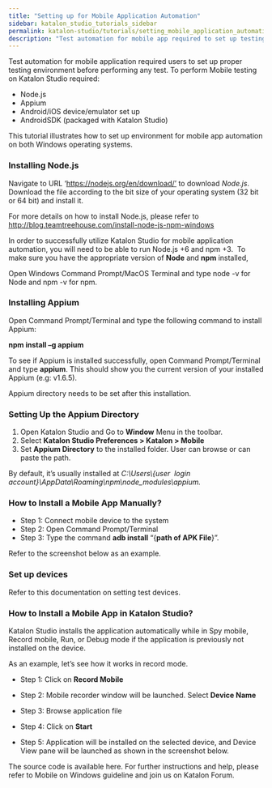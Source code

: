 ```yaml
---
title: "Setting up for Mobile Application Automation"
sidebar: katalon_studio_tutorials_sidebar
permalink: katalon-studio/tutorials/setting_mobile_application_automation.html
description: "Test automation for mobile app required to set up testing environment before performing any test. Learn how to perform mobile testing in Katalon Studio."
---
```

Test automation for mobile application required users to set up proper testing environment before performing any test. To perform Mobile testing on Katalon Studio required:

*   Node.js
*   Appium
*   Android/iOS device/emulator set up
*   AndroidSDK (packaged with Katalon Studio)

This tutorial illustrates how to set up environment for mobile app automation on both Windows operating systems.

### Installing Node.js

Navigate to URL ‘https://nodejs.org/en/download/’ to download _Node.js_. Download the file according to the bit size of your operating system (32 bit or 64 bit) and install it.

For more details on how to install Node.js, please refer to http://blog.teamtreehouse.com/install-node-js-npm-windows

In order to successfully utilize Katalon Studio for mobile application automation, you will need to be able to run Node.js +6 and npm +3.  To make sure you have the appropriate version of **Node** and **npm** installed,

Open Windows Command Prompt/MacOS Terminal and type node -v for Node and npm -v for npm.

### Installing Appium

Open Command Prompt/Terminal and type the following command to install Appium:

**npm install –g appium**

To see if Appium is installed successfully, open Command Prompt/Terminal and type **appium**. This should show you the current version of your installed Appium (e.g: v1.6.5).

Appium directory needs to be set after this installation.

### Setting Up the Appium Directory

1.  Open Katalon Studio and Go to **Window** Menu in the toolbar.
2.  Select **Katalon Studio Preferences > Katalon > Mobile**
3.  Set **Appium Directory** to the installed folder. User can browse or can paste the path.

By default, it’s usually installed at _C:\\Users\\{user  login account}\\AppData\\Roaming\\npm\\node_modules\\appium._

### How to Install a Mobile App Manually?

*   Step 1: Connect mobile device to the system
*   Step 2: Open Command Prompt/Terminal
*   Step 3: Type the command **adb install** “{**path of APK File**}”.

Refer to the screenshot below as an example.

### Set up devices

Refer to this documentation on setting test devices.

### How to Install a Mobile App in Katalon Studio?

Katalon Studio installs the application automatically while in Spy mobile, Record mobile, Run, or Debug mode if the application is previously not installed on the device.

As an example, let’s see how it works in record mode.

*   Step 1: Click on **Record Mobile**

*   Step 2: Mobile recorder window will be launched. Select **Device Name**

*   Step 3: Browse application file

*   Step 4: Click on **Start**

*   Step 5: Application will be installed on the selected device, and Device View pane will be launched as shown in the screenshot below.

The source code is available here. For further instructions and help, please refer to Mobile on Windows guideline and join us on Katalon Forum.